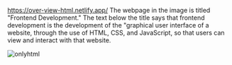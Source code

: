 https://over-view-html.netlify.app/
The webpage in the image is titled "Frontend Development." The text below the title says that frontend development is the development of the "graphical user interface of a website, through the use of HTML, CSS, and JavaScript, so that users can view and interact with that website.

![onlyhtml](https://github.com/VINITCHAVDA/over-view-html-css-js/assets/146835471/6ddac8ae-0523-498b-a595-1a967af610da)
